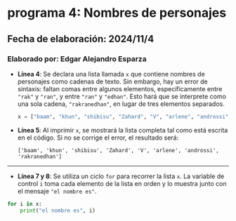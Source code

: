 # programa 4: Nombres de personajes  
## Fecha de elaboración: 2024/11/4  
### Elaborado por: Edgar Alejandro Esparza  

- **Línea 4**: Se declara una lista llamada `x` que contiene nombres de personajes como cadenas de texto. Sin embargo, hay un error de sintaxis: faltan comas entre algunos elementos, específicamente entre `"rak"` y `"ran"`, y entre `"ran"` y `"edhan"`. Esto hará que se interprete como una sola cadena, `"rakranedhan"`, en lugar de tres elementos separados.  
  
  ```python
  x = ["baam", "khun", "shibisu", "Zahard", "V", "arlene", "androssi", "rak", "ran", "edhan"]
  ```

- **Línea 5**: Al imprimir `x`, se mostrará la lista completa tal como está escrita en el código. Si no se corrige el error, el resultado será:  
  ```
  ['baam', 'khun', 'shibisu', 'Zahard', 'V', 'arlene', 'androssi', 'rakranedhan']
  ```
---

- **Línea 7 y 8**: Se utiliza un ciclo `for` para recorrer la lista `x`. La variable de control `i` toma cada elemento de la lista en orden y lo muestra junto con el mensaje `"el nombre es"`.  
``` python
for i in x:
    print("el nombre es", i)
```
